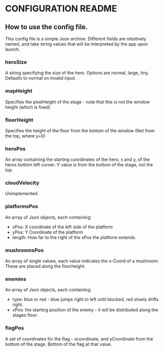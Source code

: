# CONFIGURATION README

## How to use the config file.
This config file is a simple Json archive.
Different fields are intuitively named, and take string values that will be interpreted by the app upon launch.

### heroSize
A string specifying the size of the hero. Options are normal, large, tiny. Defaults to normal on invalid input.

### mapHeight
Specifies the pixelHeight of the stage - note that this is not the window height (which is fixed)

### floorHeight
Specifies the height of the floor from the bottom of the window (Not from the top, where y=0)

### heroPos
An array containing the starting coordinates of the hero, x and y, of the heros bottom left corner. Y value is from the 
bottom of the stage, not the top.

### cloudVelocity
Unimplemented.

### platformsPos
An array of Json objects, each containing:
- xPos: X coordinate of the left side of the platform
- yPos: Y Coordinate of the platform
- length: How far to the right of the xPos the platform extends.

### mushroomsPos
An array of single values, each value indicates the x-Coord of a mushroom. These are placed along the floorheight.

### enemies
An array of Json objects, each containing:
- type: blue or red - blue jumps right to left until blocked, red slowly drifts right.
- xPos: the starting position of the enemy - it will be distributed along the stages floor.


### flagPos
A set of coordinates for the flag - xcoordinate, and yCoordinate from the bottom of the stage. Bottom of the flag at that value.